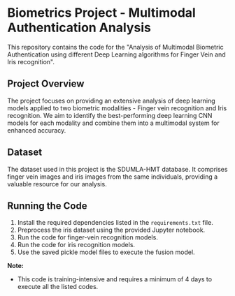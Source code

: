 # Biometrics Project - Multimodal Authentication Analysis

This repository contains the code for the "Analysis of Multimodal Biometric Authentication using different Deep Learning algorithms for Finger Vein and Iris recognition".

## Project Overview

The project focuses on providing an extensive analysis of deep learning models applied to two biometric modalities - Finger vein recognition and Iris recognition. We aim to identify the best-performing deep learning CNN models for each modality and combine them into a multimodal system for enhanced accuracy.

## Dataset

The dataset used in this project is the SDUMLA-HMT database. It comprises finger vein images and iris images from the same individuals, providing a valuable resource for our analysis.

## Running the Code

1. Install the required dependencies listed in the `requirements.txt` file.
2. Preprocess the iris dataset using the provided Jupyter notebook.
3. Run the code for finger-vein recognition models.
4. Run the code for iris recognition models.
5. Use the saved pickle model files to execute the fusion model.

**Note:**
- This code is training-intensive and requires a minimum of 4 days to execute all the listed codes.
